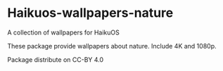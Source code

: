 # Haikuos-wallpapers-nature

A collection of wallpapers for HaikuOS

These package provide wallpapers about nature.
Include 4K and 1080p.

Package distribute on CC-BY 4.0